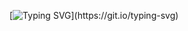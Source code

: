 [![Typing SVG](https://readme-typing-svg.herokuapp.com?font=Fira+Code&pause=1000&vCenter=true&random=false&width=550&lines=Hi%2C+I+am+Armin+Fekri;I'm+interested+in+back-end+developing;Currently+learning+Python%2C+Django%2C+SQL%2C+API+...)](https://git.io/typing-svg)
<!---
- 👋 Hi, I’m @Hexoder
- 👀 I’m interested in Developing
- 🌱 I’m currently learning Python,SQL
- 💞️ I’m looking to collaborate on ...
- 📫 How to reach me armiin.fekri1@gmail.com
--->
<!---
Hexoder/Hexoder is a ✨ special ✨ repository because its `README.md` (this file) appears on your GitHub profile.
You can click the Preview link to take a look at your changes.
--->
